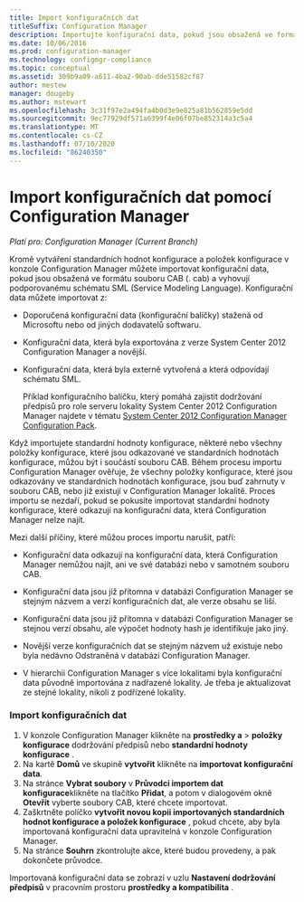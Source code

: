 ```yaml
---
title: Import konfiguračních dat
titleSuffix: Configuration Manager
description: Importujte konfigurační data, pokud jsou obsažená ve formátu souboru CAB a vyhovují podporovanému schématu jazyka modelování služby.
ms.date: 10/06/2016
ms.prod: configuration-manager
ms.technology: configmgr-compliance
ms.topic: conceptual
ms.assetid: 309b9a09-a611-4ba2-90ab-dde51582cf87
author: mestew
manager: dougeby
ms.author: mstewart
ms.openlocfilehash: 3c31f97e2a494fa4b0d3e9e825a81b562859e5dd
ms.sourcegitcommit: 9ec77929df571a6399f4e06f07be852314a3c5a4
ms.translationtype: MT
ms.contentlocale: cs-CZ
ms.lasthandoff: 07/10/2020
ms.locfileid: "86240350"
---
```

# <a name="import-configuration-data-with-configuration-manager"></a>Import konfiguračních dat pomocí Configuration Manager

*Platí pro: Configuration Manager (Current Branch)*

Kromě vytváření standardních hodnot konfigurace a položek konfigurace v konzole Configuration Manager můžete importovat konfigurační data, pokud jsou obsažená ve formátu souboru CAB (. cab) a vyhovují podporovanému schématu SML (Service Modeling Language). Konfigurační data můžete importovat z:  

- Doporučená konfigurační data (konfigurační balíčky) stažená od Microsoftu nebo od jiných dodavatelů softwaru.  

- Konfigurační data, která byla exportována z verze System Center 2012 Configuration Manager a novější.  

- Konfigurační data, která byla externě vytvořená a která odpovídají schématu SML.  

  Příklad konfiguračního balíčku, který pomáhá zajistit dodržování předpisů pro role serveru lokality System Center 2012 Configuration Manager najdete v tématu [System Center 2012 Configuration Manager Configuration Pack](https://www.microsoft.com/download/details.aspx?id=30710&WT.mc_id=rss_alldownloads_all).  

Když importujete standardní hodnoty konfigurace, některé nebo všechny položky konfigurace, které jsou odkazované ve standardních hodnotách konfigurace, můžou být i součástí souboru CAB. Během procesu importu Configuration Manager ověřuje, že všechny položky konfigurace, které jsou odkazovány ve standardních hodnotách konfigurace, jsou buď zahrnuty v souboru CAB, nebo již existují v Configuration Manager lokalitě. Proces importu se nezdaří, pokud se pokusíte importovat standardní hodnoty konfigurace, které odkazují na konfigurační data, která Configuration Manager nelze najít.  

Mezi další příčiny, které můžou proces importu narušit, patří:  

-   Konfigurační data odkazují na konfigurační data, která Configuration Manager nemůžou najít, ani ve své databázi nebo v samotném souboru CAB.  

-   Konfigurační data jsou již přítomna v databázi Configuration Manager se stejným názvem a verzí konfiguračních dat, ale verze obsahu se liší.  

-   Konfigurační data jsou již přítomna v databázi Configuration Manager se stejnou verzí obsahu, ale výpočet hodnoty hash je identifikuje jako jiný.  

-   Novější verze konfiguračních dat se stejným názvem už existuje nebo byla nedávno Odstraněná v databázi Configuration Manager.  

-   V hierarchii Configuration Manager s více lokalitami byla konfigurační data původně importována z nadřazené lokality. Je třeba je aktualizovat ze stejné lokality, nikoli z podřízené lokality.  

### <a name="import-configuration-data"></a>Import konfiguračních dat  

1.  V konzole Configuration Manager klikněte na **prostředky a**  >  **položky konfigurace** dodržování předpisů nebo **standardní hodnoty konfigurace** .
2.  Na kartě **Domů** ve skupině **vytvořit** klikněte na **importovat konfigurační data**.  
3.  Na stránce **Vybrat soubory** v **Průvodci importem dat konfigurace**klikněte na tlačítko **Přidat**, a potom v dialogovém okně **Otevřít** vyberte soubory CAB, které chcete importovat.  
4.  Zaškrtněte políčko **vytvořit novou kopii importovaných standardních hodnot konfigurace a položek konfigurace** , pokud chcete, aby byla importovaná konfigurační data upravitelná v konzole Configuration Manager.  
5.  Na stránce **Souhrn** zkontrolujte akce, které budou provedeny, a pak dokončete průvodce.  

Importovaná konfigurační data se zobrazí v uzlu **Nastavení dodržování předpisů** v pracovním prostoru **prostředky a kompatibilita** .  
